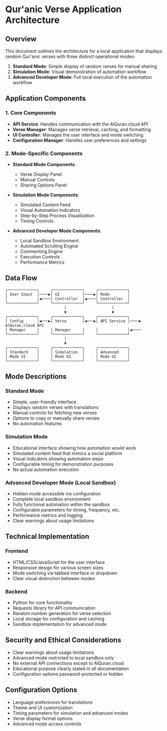 # Qur'anic Verse Application Architecture

## Overview

This document outlines the architecture for a local application that displays random Qur'anic verses with three distinct operational modes:

1. **Standard Mode**: Simple display of random verses for manual sharing
2. **Simulation Mode**: Visual demonstration of automation workflow
3. **Advanced Developer Mode**: Full local execution of the automation workflow

## Application Components

### 1. Core Components

- **API Service**: Handles communication with the AlQuran.cloud API
- **Verse Manager**: Manages verse retrieval, caching, and formatting
- **UI Controller**: Manages the user interface and mode switching
- **Configuration Manager**: Handles user preferences and settings

### 2. Mode-Specific Components

- **Standard Mode Components**:
  - Verse Display Panel
  - Manual Controls
  - Sharing Options Panel

- **Simulation Mode Components**:
  - Simulated Content Feed
  - Visual Automation Indicators
  - Step-by-Step Process Visualization
  - Timing Controls

- **Advanced Developer Mode Components**:
  - Local Sandbox Environment
  - Automated Scrolling Engine
  - Commenting Engine
  - Execution Controls
  - Performance Metrics

## Data Flow

```
┌─────────────┐     ┌─────────────┐     ┌─────────────┐
│ User Input  │────▶│ UI          │────▶│ Mode        │
│             │◀────│ Controller  │◀────│ Controller  │
└─────────────┘     └─────────────┘     └─────────────┘
                          │                    │
                          ▼                    ▼
┌─────────────┐     ┌─────────────┐     ┌─────────────┐
│ Config      │◀───▶│ Verse       │◀───▶│ API Service │────▶ AlQuran.cloud API
│ Manager     │     │ Manager     │     │             │◀────
└─────────────┘     └─────────────┘     └─────────────┘
                          │
                          ▼
┌─────────────┐     ┌─────────────┐     ┌─────────────┐
│ Standard    │     │ Simulation  │     │ Advanced    │
│ Mode UI     │     │ Mode UI     │     │ Mode UI     │
└─────────────┘     └─────────────┘     └─────────────┘
```

## Mode Descriptions

### Standard Mode
- Simple, user-friendly interface
- Displays random verses with translations
- Manual controls for fetching new verses
- Options to copy or manually share verses
- No automation features

### Simulation Mode
- Educational interface showing how automation would work
- Simulated content feed that mimics a social platform
- Visual indicators showing automation steps
- Configurable timing for demonstration purposes
- No actual automation execution

### Advanced Developer Mode (Local Sandbox)
- Hidden mode accessible via configuration
- Complete local sandbox environment
- Fully functional automation within the sandbox
- Configurable parameters for timing, frequency, etc.
- Performance metrics and logging
- Clear warnings about usage limitations

## Technical Implementation

### Frontend
- HTML/CSS/JavaScript for the user interface
- Responsive design for various screen sizes
- Mode switching via tabbed interface or dropdown
- Clear visual distinction between modes

### Backend
- Python for core functionality
- Requests library for API communication
- Random number generation for verse selection
- Local storage for configuration and caching
- Sandbox implementation for advanced mode

## Security and Ethical Considerations

- Clear warnings about usage limitations
- Advanced mode restricted to local sandbox only
- No external API connections except to AlQuran.cloud
- Educational purpose clearly stated in all documentation
- Configuration options password-protected or hidden

## Configuration Options

- Language preferences for translations
- Theme and UI customization
- Timing parameters for simulation and advanced modes
- Verse display format options
- Advanced mode access controls
